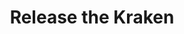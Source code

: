---
title: Release the Kraken
slug: "kraken"
description: De opdracht hield in dat er een banner voor de Facebook groep van de klas moest worden gemaakt.
type: "intern"
members:
    - name: "Jonas Dermul"
      direction: "Cross-Media Ontwerp"
      subdirection: "Graphic Design"
      disk: "2e Schijf"
thumbnail:
    url: "kraken/thumb.png"
    alt: ""
    height: 2
    width: 1
    color: 3
images:
    - url: "fb-banner/1.gif"
      alt: "Started with an idea, worked out a sketch and digitalized it."
    - url: "fb-banner/2.gif"
      alt: "Picked the colors and filled in the shades."
    - url: "fb-banner/3.gif"
      alt: "And finally I made the guy who owns the cinema and made him put up the letters of the movie."
    - url: "fb-banner/4.gif"
created: 20/01/2017
order: 7
---